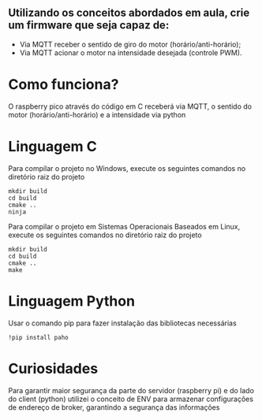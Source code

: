 ## Utilizando os conceitos abordados em aula, crie um firmware que seja capaz de:
- Via MQTT receber o sentido de giro do motor (horário/anti-horário);
- Via MQTT acionar o motor na intensidade desejada (controle PWM).

# Como funciona?
O raspberry pico através do código em C receberá via MQTT, o sentido do motor (horário/anti-horário) e a intensidade via python

# Linguagem C 
Para compilar o projeto no Windows, execute os seguintes comandos no diretório raiz do projeto
```console
mkdir build
cd build
cmake ..
ninja
```

Para compilar o projeto em Sistemas Operacionais Baseados em Linux, execute os seguintes comandos no diretório raiz do projeto
```console
mkdir build
cd build
cmake ..
make
```

# Linguagem Python
Usar o comando pip para fazer instalação das bibliotecas necessárias

```console
!pip install paho
```


# Curiosidades
Para garantir maior segurança da parte do servidor (raspberry pi) e do lado do client (python) utilizei o conceito de ENV para 
armazenar configurações de endereço de broker, garantindo a segurança das informações